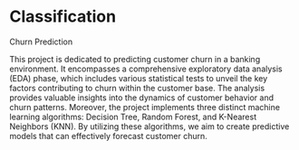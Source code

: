 # Classification
Churn Prediction

This project is dedicated to predicting customer churn in a banking environment. It encompasses a comprehensive exploratory data analysis (EDA) phase, which includes various statistical tests to unveil the key factors contributing to churn within the customer base. The analysis provides valuable insights into the dynamics of customer behavior and churn patterns. Moreover, the project implements three distinct machine learning algorithms: Decision Tree, Random Forest, and K-Nearest Neighbors (KNN). By utilizing these algorithms, we aim to create predictive models that can effectively forecast customer churn.
